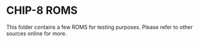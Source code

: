 # CHIP-8 ROMS

This folder contains a few ROMS for testing purposes. Please refer to other sources online for more.
